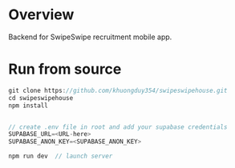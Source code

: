 # Overview 
Backend for SwipeSwipe recruitment mobile app. 

# Run from source 

```js
git clone https://github.com/khuongduy354/swipeswipehouse.git  
cd swipeswipehouse 
npm install  


// create .env file in root and add your supabase credentials
SUPABASE_URL=<URL-here>
SUPABASE_ANON_KEY=<SUPABASE_ANON_KEY>  

npm run dev  // launch server
```
